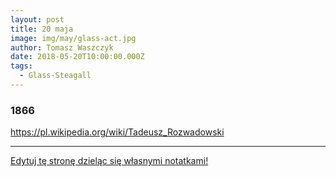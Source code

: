 ```yaml
---
layout: post
title: 20 maja
image: img/may/glass-act.jpg
author: Tomasz Waszczyk
date: 2018-05-20T10:00:00.000Z
tags:
  - Glass-Steagall
---
```


### 1866

https://pl.wikipedia.org/wiki/Tadeusz_Rozwadowski

---

<a href="https://github.com/TomaszWaszczyk/historia.waszczyk.com/edit/master/src/content/may-20.md" target="_blank">Edytuj tę stronę dzieląc się własnymi notatkami!</a>
